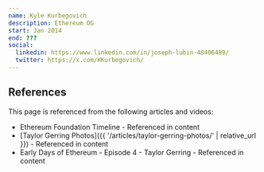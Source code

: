 ```yaml
---
name: Kyle Kurbegovich
description: Ethereum OG
start: Jan 2014
end: ???
social:
  linkedin: https://www.linkedin.com/in/joseph-lubin-48406489/
  twitter: https://x.com/KKurbegovich/
---
```


## References

This page is referenced from the following articles and videos:

- Ethereum Foundation Timeline - Referenced in content
- [Taylor Gerring Photos]({{ '/articles/taylor-gerring-photos/' | relative_url }}) - Referenced in content
- Early Days of Ethereum - Episode 4 - Taylor Gerring - Referenced in content